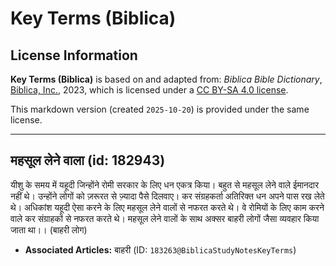 # Key Terms (Biblica)

## License Information

**Key Terms (Biblica)** is based on and adapted from: _Biblica Bible Dictionary_, [Biblica, Inc.](https://www.biblica.com/), 2023, which is licensed under a [CC BY-SA 4.0 license](https://creativecommons.org/licenses/by-sa/4.0/legalcode.en).

This markdown version (created `2025-10-20`) is provided under the same license.



--------------------------------

## महसूल लेने वाला (id: 182943)

यीशु के समय में यहूदी जिन्होंने रोमी सरकार के लिए धन एकत्र किया। बहुत से महसूल लेने वाले ईमानदार नहीं थे। उन्होंने लोगों को ज़रूरत से ज़्यादा पैसे दिलवाए। कर संग्रहकर्ता अतिरिक्त धन अपने पास रख लेते थे। अधिकांश यहूदी ऐसा करने के लिए महसूल लेने वालों से नफरत करते थे। वे रोमियों के लिए काम करने वाले कर संग्राहकों से नफरत करते थे। महसूल लेने वालों के साथ अक्सर बाहरी लोगों जैसा व्यवहार किया जाता था।। (बाहरी लोग)

* **Associated Articles:** बाहरी (ID: `183263@BiblicaStudyNotesKeyTerms`)

